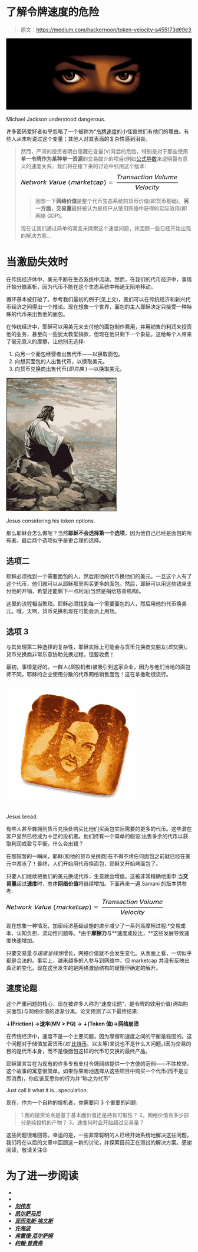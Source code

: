 # 了解令牌速度的危险

> 原文：<https://medium.com/hackernoon/token-velocity-a455173d69e3>

![](img/b889be49fd748a9dbd892039f510a175.png)

Michael Jackson understood dangerous.

许多密码爱好者似乎忽略了一个被称为“[令牌速度](https://hackernoon.com/tagged/token-velocity)的小怪兽他们有他们的理由。有些人从未听说过这个变量；其他人对其表面的复杂性感到沮丧。

> 然而，严肃的投资者明白隐藏在变量(V)背后的危险，特别是对于那些使用**单一令牌作为某种单一资源**的交易媒介的项目(例如[公式导数](https://medium.com/u/8b0d088e8160#)来说明最有意义的速度关系。我们将在接下来的讨论中引用这个版本:
> 
> ![](img/9a668c81708e3c39f5bacdfdb873e79a.png)
> 
> > 回想一下**网络价值**是整个代币生态系统的货币价值(即货币基础)。**另一方面，交易量**最好被认为是用户从使用网络中获得的实际效用(即网络 GDP)。
> 
> 现在让我们通过简单的寓言来探索这个速度问题，并回顾一些已经开始出现的解决方案…

# 当激励失效时

在传统经济体中，美元不断在生态系统中流动。然而，在我们的代币经济中，事情开始分崩离析，因为代币不能在这个生态系统中畅通无阻地移动。

循环基本被打破了。参考我们最初的例子(见上文)，我们可以在传统经济和新兴代币经济之间得出一个推论。现在想象一个世界，面包的主人耶稣决定只接受一种特殊的代币来出售他的面包。

在传统经济中，耶稣可以用美元来支付他的面包制作费用，并用销售的利润来投资他的业务，甚至向一些犹太教堂捐款，但现在他只剩下一个象征。这给每个人带来了毫无意义的摩擦，让他别无选择:

1.  向另一个面包经营者出售代币——以换取面包。
2.  向想买面包的人出售代币，以换取美元。
3.  向货币兑换商出售代币(*即兑换* ) —以换取美元。

![](img/5b9d51cacd9a20e864c5c1c91189130d.png)

Jesus considering his token options.

那么耶稣会怎么做呢？当然**耶稣不会选择第一个选项**，因为他自己已经是面包的所有者。最后两个选项似乎是更合理的选择。

## **选项二**

耶稣必须找到一个需要面包的人，然后用他的代币换他们的美元。一旦这个人有了这个代币，他们就可以从耶稣那里购买更多的面包。然后，耶稣可以用这些钱来支付他的开销，希望还能剩下一点利润(当然是捐给慈善机构)。

这里的流程相当繁琐。耶稣必须找到每一个需要面包的人，然后用他的代币换美元。哦，天啊，货币兑换机现在可能会派上用场。

## **选项 3**

与其处理第二种选择的复杂性，耶稣实际上可能会与货币兑换商交朋友(*即*交换)。货币兑换商非常乐意协助兑换过程，但要收费！

最初，事情是好的。一群人(*即*投机者)被吸引到这家企业，因为与他们当地的面包师不同，耶稣的企业使用分散的代币网络销售面包！这在拿撒勒很流行。

![](img/55b072d85210b6ed618a00b498239824.png)

Jesus bread.

有些人甚至蜂拥到货币兑换处购买比他们买面包实际需要的更多的代币。这些潜在客户显然已经成为十足的投机者。他们持有一个简单的假设:出售多余的代币以获取利润或盈亏平衡。什么会出错？

在那短暂的一瞬间，耶稣(和他的货币兑换商)在不得不烤任何面包之前就已经在美元中游泳了！最终，人们开始用代币换面包，耶稣又开始烤面包了。

只要人们继续把他们的美元换成代币，生意就会增值。这被非常精确地重申:当**交易量**超过**速度**时，总体**网络价值**将继续增加。下面再来一遍 Samani 的版本供参考:

![](img/9a668c81708e3c39f5bacdfdb873e79a.png)

现在想象一种情况，加密经济基础设施的进步减少了一系列高摩擦过程:*交易成本、认知负担、流动性问题等。*由于**摩擦力**与**速度成反比，**这些发展导致速度快速增加。

只要交易量*与速度呈线性*增长，网络价值就不会发生变化。从表面上看，一切似乎都是合法的。事实上，越来越多的人参与到网络中，但 marketcap 并没有反映出真正的变化。现在这里发生的是网络激励结构的缓慢但确定的解开。

## 速度论题

这个严重问题的核心，现在被许多人称为“速度论题”，是令牌的效用价值(*例如*购买面包)与网络价值的逐渐分离。论文预测了以下最终结果:

**⇣(Friction) →速率(MV > PQ) → ⇣(Token 值)→网络崩溃**

在传统经济中，速度不是一个主要问题，因为摩擦和速度之间的平衡是稳固的。这个问题对于储值加密货币(*如* [比特币](https://hackernoon.com/tagged/bitcoin)、以太等)来说也不是什么大问题。)因为交易的目的是代币本身，而不是像面包这样的代币可交换的最终产品。

耶稣寓言旨在为现有的许多专有支付令牌网络提供一个方便的范例——不胜枚举。这个故事的寓意很简单。如果你果断地选择从这些项目中购买一个代币(而不是立即消费)，你应该反思你的行为并“称之为代币”

Just call it what it is…speculation.

现在，作为一个自称的投机者，你需要问 3 个重要的问题:

> 1.我的投资论点是基于基本面价值还是持有可取性？
> 2。网络价值有多少部分是纯投机的产物？
> 3。速度何时会开始超过交易量？

这些问题很难回答。幸运的是，一些非常聪明的人已经开始系统地解决这些问题。我们将在以后的文章中回顾这一新的讨论，并探索目前正在测试的解决方案。感谢阅读，敬请关注😉

# 为了进一步阅读

*   [](https://medium.com/u/587a00dbce51?source=post_page-----a455173d69e3--------------------------------)
*   *[](https://medium.com/u/6ea4a7e0c022?source=post_page-----a455173d69e3--------------------------------)*
*   **[***刘伟东***](https://medium.com/u/6ef731d64619?source=post_page-----a455173d69e3--------------------------------)**
*   **[***凯尔萨马尼***](https://medium.com/u/2e8de4ec5cc0?source=post_page-----a455173d69e3--------------------------------)**
*   **[***亚历克斯·埃文斯***](https://medium.com/u/b5b7faf7149d?source=post_page-----a455173d69e3--------------------------------)**
*   **[***许海波***](https://medium.com/u/179098095af6?source=post_page-----a455173d69e3--------------------------------)**
*   **[***弗雷德·厄尔萨姆***](https://medium.com/u/b947efe0a51a?source=post_page-----a455173d69e3--------------------------------)**
*   **[***约翰·普费弗***](https://medium.com/u/47b98efcd618?source=post_page-----a455173d69e3--------------------------------)**